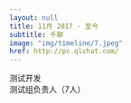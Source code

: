 ```yaml
---
layout: null
title: 11月 2017 - 至今
subtitle: 千聊
image: "img/timeline/7.jpeg"
href: http://pc.qlchat.com/
---
```



测试开发
<br>
测试组负责人（7人）